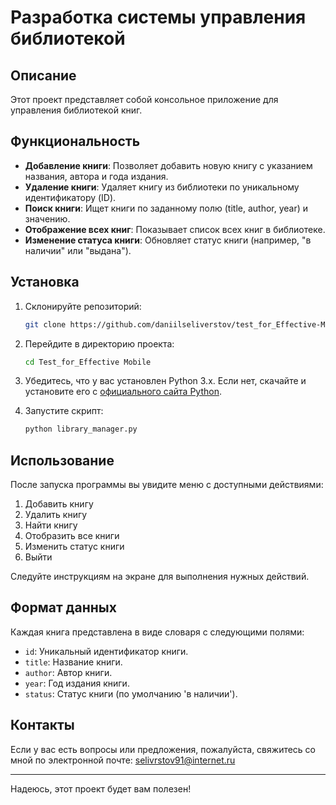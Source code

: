 # Разработка системы управления библиотекой

## Описание

Этот проект представляет собой консольное приложение для управления библиотекой книг.
## Функциональность

- **Добавление книги**: Позволяет добавить новую книгу с указанием названия, автора и года издания.
- **Удаление книги**: Удаляет книгу из библиотеки по уникальному идентификатору (ID).
- **Поиск книги**: Ищет книги по заданному полю (title, author, year) и значению.
- **Отображение всех книг**: Показывает список всех книг в библиотеке.
- **Изменение статуса книги**: Обновляет статус книги (например, "в наличии" или "выдана").

## Установка

1. Склонируйте репозиторий:
   ```bash
   git clone https://github.com/daniilseliverstov/test_for_Effective-Mobile
   ```

2. Перейдите в директорию проекта:
   ```bash
   cd Test_for_Effective Mobile
   ```

3. Убедитесь, что у вас установлен Python 3.x. Если нет, скачайте и установите его с [официального сайта Python](https://www.python.org/downloads/).

4. Запустите скрипт:
   ```bash
   python library_manager.py
   ```

## Использование

После запуска программы вы увидите меню с доступными действиями:

1. Добавить книгу
2. Удалить книгу
3. Найти книгу
4. Отобразить все книги
5. Изменить статус книги
6. Выйти

Следуйте инструкциям на экране для выполнения нужных действий.

## Формат данных

Каждая книга представлена в виде словаря с следующими полями:

- `id`: Уникальный идентификатор книги.
- `title`: Название книги.
- `author`: Автор книги.
- `year`: Год издания книги.
- `status`: Статус книги (по умолчанию 'в наличии').



## Контакты

Если у вас есть вопросы или предложения, пожалуйста, свяжитесь со мной по электронной почте: selivrstov91@internet.ru

---

Надеюсь, этот проект будет вам полезен!
